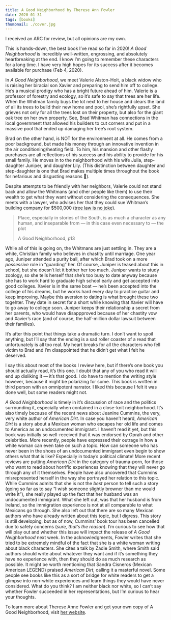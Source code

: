 ```yaml
---
title: A Good Neighborhood by Therese Ann Fowler
date: 2020-01-31
tags: [books]
thumbnail: ./cover.jpg
---
```

I received an ARC for review, but all opinions are my own. 

This is hands-down, the best book I’ve read so far in 2020! _A Good Neighborhood_ is incredibly well-written, engrossing, and absolutely heartbreaking at the end. I know I’m going to remember these characters for a long time. I have very high hopes for its success after it becomes available for purchase (Feb 4, 2020). 

In _A Good Neighborhood_, we meet Valerie Alston-Holt, a black widow who is raising her biracial son Xavier and preparing to send him off to college. He’s a musical prodigy who has a bright future ahead of him. Valerie is a professor of forestry and ecology, so it’s safe to say that trees are her life. When the Whitman family buys the lot next to her house and clears the land of all its trees to build their new home and pool, she’s rightfully upset. She grieves not only for all the trees lost on their property, but also for the giant oak tree on her own property. See, Brad Whitman has connections in the local government that allowed his builders to cut corners and put in a massive pool that ended up damaging her tree’s root system. 

Brad on the other hand, is NOT for the environment at all. He comes from a poor background, but made his money through an innovative invention in the air conditioning/heating field. To him, his mansion and other flashy purchases are all reflections of his success and his ability to provide for his small family. He moves in to the neighborhood with his wife Julia, step-daughter Juniper, and daughter Lily. (This distinction between daughter and step-daughter is one that Brad makes multiple times throughout the book for nefarious and disgusting reasons 👀).

Despite attempts to be friendly with her neighbors, Valerie could not stand back and allow the Whitmans (and other people like them) to use their wealth to get what they want without considering the consequences. She meets with a lawyer, who advises her that they could sue Whitman’s building company for $500,000 ([tree law is no joke](https://www.atlasobscura.com/articles/tree-law-is-a-gnarly-twisted-branch-of-the-legal-system)). 

>Place, especially in stories of the South, is as much a character as any human, and inseparable from — in this case even necessary to — the plot
>
>A Good Neighborhood, p13

While all of this is going on, the Whitmans are just settling in. They are a white, Christian family who believes in chastity until marriage. One year ago, Juniper attended a purity ball, after which Brad took on a more _possessive_ role in “guarding” her. Of course, Juniper is teased about this in school, but she doesn’t let it bother her too much. Juniper wants to study zoology, so she tells herself that she’s too busy to date anyway because she has to work hard to graduate high school early and get accepted into good colleges. Xavier is in the same boat — he’s been accepted into the college of his dreams, but he works hard every day to practice guitar and keep improving. Maybe this aversion to dating is what brought these two togehter. They date in secret for a short while knowing that Xavier will have to go away to college soon. Juniper keeps their relationship a secret from her parents, who would have disappproved because of her chastity vow and Xavier’s race (and of course, the half-million dollar lawsuit between their families).

It’s after this point that things take a dramatic turn. I don’t want to spoil anything, but I’ll say that the ending is a sad roller coaster of a read that unfortunately is all too real. My heart breaks for all the characters who fell victim to Brad and I’m disappointed that he didn’t get what I felt he deserved.

I say this about most of the books I review here, but if there’s one book you should actually read, it’s this one. I doubt that any of you who read it will end up disliking it — it’s that good. I do have to mention the writing style however, because it might be polarizing for some. This book is written in third person with an omnipotent narrator. I liked this because I felt it was done well, but some readers might not.

_A Good Neighborhood_ is timely in it’s discussion of race and the politics surrounding it, especially when contained in a close-knit neighborhood. It’s also timely because of the recent news about Jeanine Cummins, the very, very white author of _American Dirt_. In case you haven’t heard, _American Dirt_ is a story about a Mexican woman who escapes her old life and comes to America as an undocumented immigrant. I haven’t read it yet, but this book was initially so well-received that it was endorsed by Oprah and other celebrities. More recently, people have expressed their outrage in how a white woman can even take on such a topic. How can someone who has never been in the shoes of an undocumented immigrant even begin to show others what that is like? Especially in today’s political climate! More recent reviews are putting _American Dirt_ in the category of trauma-porn, for those who want to read about horrific experiences knowing that they will never go through any of it themselves. People have also uncovered that Cummins misrepresented herself in the way she portrayed her relation to this topic. While Cummins admits that she is not the _best_ person to tell such a story (going so far as to say “I wish someone slightly browner than me would write it”), she really played up the fact that her husband was an undocumented immigrant. What she left out, was that her husband is from Ireland, so the immigration experience is not at all comparable to what Mexicans go through. She also left out that there are so many Mexican authors who have already written about this topic, but I digress. This story is still developing, but as of now, Cummins’ book tour has been cancelled due to safety concerns (_sure, that’s the reason_). I’m curious to see how that will play out and whether this issue will impact the release of _A Good Neighborhood_ next week. In the acknowledgments, Fowler writes that she tried to be extremely mindful of the fact that she is a white woman writing about black characters. She cites a talk by Zadie Smith, where Smith said authors should write about whatever they want and if it’s something they have no experience with, then they should do as much research as possible. It might be worth mentioning that Sandra Cisneros (Mexican American LEGEND) praised _American Dirt_, calling it a masterful novel. Some people see books like this as a sort of bridge for white readers to get a glimpse into non-white experiences and learn things they would have never considered. What do you think? I am neither black nor white, so I can’t say whether Fowler succeeded in her representations, but I’m curious to hear your thoughts.

To learn more about Therese Anne Fowler and get your own copy of A Good Neighborhood, visit [her website](https://thereseannefowler.wordpress.com/).
